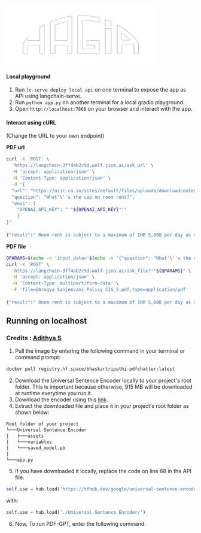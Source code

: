 
![](https://github.com/karistov/hagia-gpt/blob/main/assets/hagia-logo.png?raw=true)

#### Local playground

1. Run `lc-serve deploy local api` on one terminal to expose the app as API using langchain-serve.
2. Run `python app.py` on another terminal for a local gradio playground.
3. Open `http://localhost:7860` on your browser and interact with the app.

#### Interact using cURL

(Change the URL to your own endpoint)

**PDF url**

```bash
curl -X 'POST' \
  'https://langchain-3ff4ab2c9d.wolf.jina.ai/ask_url' \
  -H 'accept: application/json' \
  -H 'Content-Type: application/json' \
  -d '{
  "url": "https://uiic.co.in/sites/default/files/uploads/downloadcenter/Arogya%20Sanjeevani%20Policy%20CIS_2.pdf",
  "question": "What'\''s the cap on room rent?",
  "envs": {
    "OPENAI_API_KEY": "'"${OPENAI_API_KEY}"'"
    }
}'

{"result":" Room rent is subject to a maximum of INR 5,000 per day as specified in the Arogya Sanjeevani Policy [Page no. 1].","error":"","stdout":""}
```

**PDF file**

```bash
QPARAMS=$(echo -n 'input_data='$(echo -n '{"question": "What'\''s the cap on room rent?", "envs": {"OPENAI_API_KEY": "'"${OPENAI_API_KEY}"'"}}' | jq -s -R -r @uri))
curl -X 'POST' \
  'https://langchain-3ff4ab2c9d.wolf.jina.ai/ask_file?'"${QPARAMS}" \
  -H 'accept: application/json' \
  -H 'Content-Type: multipart/form-data' \
  -F 'file=@Arogya_Sanjeevani_Policy_CIS_2.pdf;type=application/pdf'

{"result":" Room rent is subject to a maximum of INR 5,000 per day as specified in the Arogya Sanjeevani Policy [Page no. 1].","error":"","stdout":""}
```

## Running on localhost

### Credits : [Adithya S](https://github.com/200901002)

1. Pull the image by entering the following command in your terminal or command prompt:

```bash
docker pull registry.hf.space/bhaskartripathi-pdfchatter:latest
```

2. Download the Universal Sentence Encoder locally to your project's root folder. This is important because otherwise, 915 MB will be downloaded at runtime everytime you run it.
3. Download the encoder using this [link](https://tfhub.dev/google/universal-sentence-encoder/4?tf-hub-format=compressed).
4. Extract the downloaded file and place it in your project's root folder as shown below:

```text
Root folder of your project
└───Universal Sentence Encoder
|   ├───assets
|   └───variables
|   └───saved_model.pb
|
└───app.py
```

5. If you have downloaded it locally, replace the code on line 68 in the API file:

```python
self.use = hub.load('https://tfhub.dev/google/universal-sentence-encoder/4')
```

with:

```python
self.use = hub.load('./Universal Sentence Encoder/')
```

6. Now, To run PDF-GPT, enter the following command:
